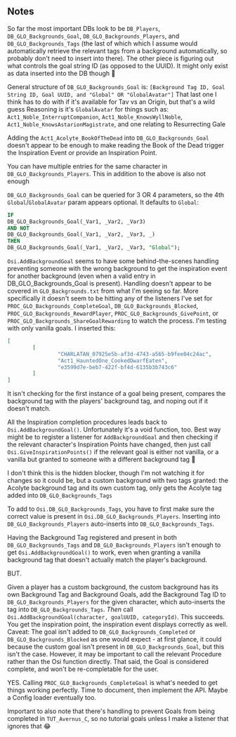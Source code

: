 ## Notes

So far the most important DBs look to be `DB_Players`, `DB_GLO_Backgrounds_Goal`, `DB_GLO_Backgrounds_Players`, and `DB_GLO_Backgrounds_Tags` (the last of which which I assume would automatically 
retrieve the relevant tags from a background automatically, so probably don't need to insert into there). The other piece is figuring out what controls the goal string ID (as opposed to 
the UUID). It might only exist as data inserted into the DB though 🤔

General structure of `DB_GLO_Backgrounds_Goal` is: `[Background Tag ID, Goal String ID, Goal UUID, and "Global" OR "GlobalAvatar"]`
That last one I think has to do with if it's available for Tav vs an Origin, but that's a wild guess
Reasoning is it's `GlobalAvatar` for things such as: `Act1_Noble_InterruptCompanion`, `Act1_Noble_KnowsWyllNoble`, `Act1_Noble_KnowsAstarionMagistrate`, and one relating to Resurrecting Gale

Adding the `Act1_Acolyte_BookOfTheDead` into `DB_GLO_Backgrounds_Goal` doesn't appear to be enough to make reading the Book of the Dead trigger the Inspiration Event or provide an Inspiration
Point.

You can have multiple entries for the same character in `DB_GLO_Backgrounds_Players`. This in addition to the above is also not enough

`DB_GLO_Backgrounds_Goal` can be queried for 3 OR 4 parameters, so the 4th `Global`/`GlobalAvatar` param appears optional. It defaults to `Global`:
```sql
IF
DB_GLO_Backgrounds_Goal(_Var1, _Var2, _Var3)
AND NOT
DB_GLO_Backgrounds_Goal(_Var1, _Var2, _Var3, _)
THEN
DB_GLO_Backgrounds_Goal(_Var1, _Var2, _Var3, "Global");
```

`Osi.AddBackgroundGoal` seems to have some behind-the-scenes handling preventing someone with the wrong background to get the inspiration event for another background (even when a valid
entry in DB_GLO_Backgrounds_Goal is present). Handling doesn't appear to be covered in `GLO_Backgrounds.txt` from what I'm seeing so far. More specifically it doesn't seem to be hitting
any of the listeners I've set for `PROC_GLO_Backgrounds_CompleteGoal`, `DB_GLO_Backgrounds_Blocked`, `PROC_GLO_Backgrounds_RewardPlayer`, `PROC_GLO_Backgrounds_GivePoint`, or
`PROC_GLO_Backgrounds_ShareGoalRewarding` to watch the process. I'm testing with only vanilla goals. I inserted this:
```json
[
        [
                "CHARLATAN_07925e5b-af3d-4743-a565-b9fee04c24ac",
                "Act1_HauntedOne_CookedDwarfEaten",
                "e3599d7e-beb7-422f-bf4d-6135b3b743c6"
        ]
]
```

It isn't checking for the first instance of a goal being present, compares the background tag with the players' background tag, and noping out if it doesn't match.

All the Inspiration completion procedures leads back to `Osi.AddBackgroundGoal()`.  Unfortunately it's a void function, too. Best way might be to register a listener for `AddBackgroundGoal`
and then checking if the relevant character's Inspiration Points have changed, then just call `Osi.GiveInspirationPoints()` if the relevant goal is either not vanilla, or a vanilla but
granted to someone with a different background tag 🤔

I don't think this is the hidden blocker, though I'm not watching it for changes so it could be, but a custom background with two tags granted: the Acolyte background tag and its own custom tag,
only gets the Acolyte tag added into `DB_GLO_Backgrounds_Tags`

To add to `Osi.DB_GLO_Backgrounds_Tags`, you have to first make sure the correct value is present in `Osi.DB_GLO_Backgrounds_Players`. Inserting into `DB_GLO_Backgrounds_Players` auto-inserts into `DB_GLO_Backgrounds_Tags`.

Having the Background Tag registered and present in both `DB_GLO_Backgrounds_Tags` and `DB_GLO_Backgrounds_Players` isn't enough to get `Osi.AddBackgroundGoal()` to work, even when granting a vanilla
background tag that doesn't actually match the player's background.

BUT.

Given a player has a custom background, the custom background has its own Background Tag and Background Goals, add the Background Tag ID to `DB_GLO_Backgrounds_Players` for the given character, which
auto-inserts the tag into `DB_GLO_Backgrounds_Tags`. _Then_ call `Osi.AddBackgroundGoal(character, goalUUID, categoryId)`. This succeeds. You get the inspiration point, the inspiration event displays
correctly as well. Caveat: The goal isn't added to `DB_GLO_Backgrounds_Completed` or `DB_GLO_Backgrounds_Blocked` as one would expect - at first glance, it could because the custom goal isn't present
in `DB_GLO_Backgrounds_Goal`, but this isn't the case. However, it may be important to call the relevant Procedure rather than the Osi function directly. That said, the Goal is considered complete, and
won't be re-completable for the user.

YES. Calling `PROC_GLO_Backgrounds_CompleteGoal` is what's needed to get things working perfectly. Time to document, then implement the API. Maybe a Config loader eventually too.

Important to also note that there's handling to prevent Goals from being completed in `TUT_Avernus_C`, so no tutorial goals unless I make a listener that ignores that 😂
